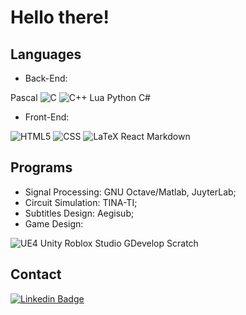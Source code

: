 # Hello there!

## Languages

* Back-End:

Pascal ![C](https://img.shields.io/badge/C-00599C?style=for-the-badge&logo=c&logoColor=white) ![C++](https://img.shields.io/badge/C%2B%2B-00599C?style=for-the-badge&logo=c%2B%2B&logoColor=white) Lua Python C#
* Front-End: 

![HTML5](https://img.shields.io/badge/HTML5-E34F26?style=for-the-badge&logo=html5&logoColor=white) ![CSS](https://img.shields.io/badge/CSS3-1572B6?style=for-the-badge&logo=css3&logoColor=white) ![LaTeX](https://img.shields.io/badge/LaTeX-47A141?style=for-the-badge&logo=LaTeX&logoColor=white) React Markdown

## Programs

* Signal Processing: GNU Octave/Matlab, JuyterLab;
* Circuit Simulation: TINA-TI;
* Subtitles Design: Aegisub;
* Game Design: 

![UE4](https://img.shields.io/badge/-Unreal%20Engine-313131?style=for-the-badge&logo=unreal-engine&logoColor=white) Unity Roblox Studio GDevelop Scratch

## Contact

[![Linkedin Badge](https://img.shields.io/badge/LinkedIn-0077B5?style=for-the-badge&logo=linkedin&logoColor=white)](https://www.linkedin.com/in/lopes-gutemberg-machado)
